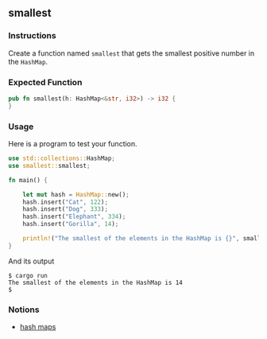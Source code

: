 ## smallest

### Instructions

Create a function named `smallest` that gets the smallest positive number in the `HashMap`.

### Expected Function

```rust
pub fn smallest(h: HashMap<&str, i32>) -> i32 {
}
```

### Usage

Here is a program to test your function.

```rust
use std::collections::HashMap;
use smallest::smallest;

fn main() {

    let mut hash = HashMap::new();
    hash.insert("Cat", 122);
    hash.insert("Dog", 333);
    hash.insert("Elephant", 334);
    hash.insert("Gorilla", 14);

    println!("The smallest of the elements in the HashMap is {}", smallest(hash));
}
```

And its output

```console
$ cargo run
The smallest of the elements in the HashMap is 14
$
```

### Notions

- [hash maps](https://doc.rust-lang.org/book/ch08-03-hash-maps.html)

